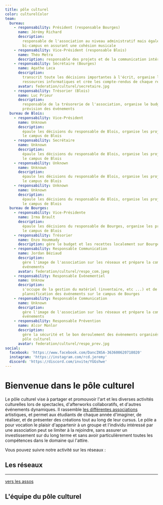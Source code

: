 ```yaml
---
title: pôle culturel
color: culturelColor
team:
  bureau:
    - responsability: Président (responsable Bourges)
      name: Jérémy Richard
      description:
        responsable de l'association au niveau administratif mais également
        bi-campus en assurant une cohésion musicale
    - responsability: Vice-Président (responsable Blois)
      name: Théo Metra
      description: responsable des projets et de la communication intérieure
    - responsability: Sécrétaire (Bourges)
      name: Agathe Leca
      description:
        transcrit toute les décisions importantes à l'écrit, organise les
        ressources informatiques et crée les compte-rendus de chaque réunions
      avatar: federation/culturel/secretaire.jpg
    - responsability: Trésorier (Blois)
      name: Luc Prieur
      description:
        responsable de la trésorerie de l'association, organise le budget en
        prévision des événements
  bureau de Blois:
    - responsability: Vice-Président
      name: Unknown
      description:
        épaule les décisions du responsable de Blois, organise les projets sur
        le campus de Blois
    - responsability: Secrétaire
      name: Unknown
      description:
        épaule les décisions du responsable de Blois, organise les projets sur
        le campus de Blois
    - responsability: Unknown
      name: Unknown
      description:
        épaule les décisions du responsable de Blois, organise les projets sur
        le campus de Blois
    - responsability: Unknown
      name: Unknown
      description:
        épaule les décisions du responsable de Blois, organise les projets sur
        le campus de Blois
  bureau de Bourges:
    - responsability: Vice-Présidente
      name: Irma Brault
      description:
        épaule les décisions du responsable de Bourges, organise les projets sur
        le campus de Blois
    - responsability: Trésorier
      name: Enzo Hoummady
      description: gère le budget et les recettes localement sur Bourges
    - responsability: Responsable Communication
      name: Jordan Béziaud
      description:
        gère l'image de l'association sur les réseaux et prépare la com' des
        événements
      avatar: federation/culturel/respo_com.jpeg
    - responsability: Responsable Événementiel
      name: Unknow
      description:
        s'occupe de la gestion du matériel (inventaire, etc ...) et de la
        plannification des événements sur le campus de Bourges
    - responsability: Responsable Communication
      name: Unknown
      description:
        gère l'image de l'association sur les réseaux et prépare la com' des
        événements
    - responsability: Responsable Prévention
      name: Alcor Monlor
      description:
        gère la sécurité et le bon deroulement des évènements organisés par le
        pôle culturel
      avatar: federation/culturel/respo_prev.jpg
social:
  facebook: 'https://www.facebook.com/DancINSA-363600620718020'
  instagram: 'https://instagram.com/rcd.jeremy'
  discord: 'https://discord.com/invite/YGGshwe'
---
```


# Bienvenue dans le pôle culturel

<campus-center>
  <campus-responsive-image
    folder-name="federation/culturel"
    name="logo.png"
    max-width="400">
  </campus-responsive-image>
</campus-center>

Le pôle culturel vise à partager et promouvoir l'art et les diverses activités
culturelles lors de spectacles, d'afterworks collaboratifs, et d'autres
événements dynamiques. Il rassemble
[les différentes associations](/federation/culturel/associations) artistiques,
et permet aux étudiants de chaque année d'imaginer, de réaliser, et de présenter
des créations tout au long de leur cursus. Le pôle a pour vocation le plaisir
d'appartenir à un groupe et l'individu intéressé par une association peut se
limiter à la rejoindre, sans assurer un investissement sur du long terme et sans
avoir particulièrement toutes les compétences dans le domaine qui l'attire.

Vous pouvez suivre notre activité sur les réseaux :

## Les réseaux

<campus-social :social="social" :color="color"></campus-social>

---

[vers les assos](/federation/culturel/associations)

## L'équipe du pôle culturel

<campus-team :team="team" :color="color"></campus-team>
